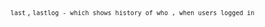 <kbd><font size= "2"><samp>last</kbd> , <kbd>lastlog</kbd><font size= "2"><samp> - which shows history of who , when users logged in 
